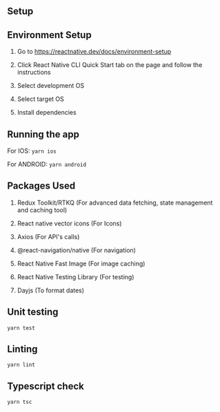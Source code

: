 ## Setup

## Environment Setup

1. Go to https://reactnative.dev/docs/environment-setup

2. Click React Native CLI Quick Start tab on the page and follow the instructions

3. Select development OS

4. Select target OS

5. Install dependencies

## Running the app

For IOS: `yarn ios`

For ANDROID: `yarn android`

## Packages Used

1. Redux Toolkit/RTKQ (For advanced data fetching, state management and caching tool)

2. React native vector icons (For Icons)

3. Axios (For API's calls)

4. @react-navigation/native (For navigation)

5. React Native Fast Image (For image caching)

6. React Native Testing Library (For testing)

7. Dayjs (To format dates)

## Unit testing

`yarn test`

## Linting

`yarn lint`

## Typescript check

`yarn tsc`
